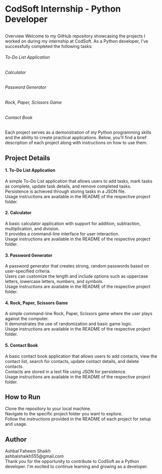 # CodSoft Internship - Python Developer
<h2></h2>Overview</h2>
Welcome to my GitHub repository showcasing the projects I worked on during my internship at CodSoft. As a Python developer, I've successfully completed the following tasks:<br>
<h6>To-Do List Application</h6>
<h6>Calculator</h6>
<h6>Password Generator</h6>
<h6>Rock, Paper, Scissors Game</h6>
<h6>Contact Book</h6>

Each project serves as a demonstration of my Python programming skills and the ability to create practical applications. Below, you'll find a brief description of each project along with instructions on how to use them.<br>

<h2>Project Details</h2>
<h4>1. To-Do List Application</h4>
A simple To-Do List application that allows users to add tasks, mark tasks as complete, update task details, and remove completed tasks.<br>
Persistence is achieved through storing tasks in a JSON file.<br>
Usage instructions are available in the README of the respective project folder.
<h4>2. Calculator</h4>
A basic calculator application with support for addition, subtraction, multiplication, and division.<br>
It provides a command-line interface for user interaction.<br>
Usage instructions are available in the README of the respective project folder.
<h4>3. Password Generator</h4>
A password generator that creates strong, random passwords based on user-specified criteria.<br>
Users can customize the length and include options such as uppercase letters, lowercase letters, numbers, and symbols.<br>
Usage instructions are available in the README of the respective project folder.
<h4>4. Rock, Paper, Scissors Game</h4>
A simple command-line Rock, Paper, Scissors game where the user plays against the computer.<br>
It demonstrates the use of randomization and basic game logic.<br>
Usage instructions are available in the README of the respective project folder.
<h4>5. Contact Book</h4>
A basic contact book application that allows users to add contacts, view the contact list, search for contacts, update contact details, and delete contacts.<br>
Contacts are stored in a text file using JSON for persistence.<br>
Usage instructions are available in the README of the respective project folder.
<h2>How to Run</h2>
Clone the repository to your local machine.<br>
Navigate to the specific project folder you want to explore.<br>
Follow the instructions provided in the README of each project for setup and usage.
<h2>Author</h2>
Ashbal Faheem Shaikh<br>
ashbalshaikh555@gmail.com<br>
Thank you for the opportunity to contribute to CodSoft as a Python developer. I'm excited to continue learning and growing as a developer.
